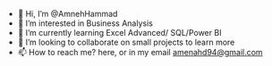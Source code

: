 - 👋 Hi, I’m @AmnehHammad
- 👀 I’m interested in Business Analysis 
- 🌱 I’m currently learning Excel Advanced/ SQL/Power BI 
- 💞️ I’m looking to collaborate on small projects to learn more
- 📫 How to reach me? here, or in my email amenahd94@gmail.com 

<!---
AmyHammad/AmyHammad is a ✨ special ✨ repository because its `README.md` (this file) appears on your GitHub profile.
You can click the Preview link to take a look at your changes.
--->
